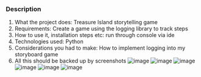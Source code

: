 ### Description
1. What the project does: Treasure Island storytelling game
2. Requirements: Create a game using the logging library to track steps
3. How to use it, installation steps etc: run through console via ide
4. Technologies used: Python
5. Considerations you had to make: How to implement logging into my storyboard game
6. All this should be backed up by screenshots
  ![image](https://user-images.githubusercontent.com/25696415/211115262-41d32efa-050d-47fa-8082-bce07fe1fd59.png)
  ![image](https://user-images.githubusercontent.com/25696415/211115271-9ca59da1-017d-41f5-b683-29b2d20c851d.png)
  ![image](https://user-images.githubusercontent.com/25696415/211115276-d078c045-352f-4334-8c08-53c28cb483eb.png)
  ![image](https://user-images.githubusercontent.com/25696415/211115286-7c9e68a0-5bd5-42ba-8d19-1140f002eb22.png)
  ![image](https://user-images.githubusercontent.com/25696415/211115292-b3abf027-989e-4970-83cc-a2c066e04802.png)
  ![image](https://user-images.githubusercontent.com/25696415/211674731-b662dc37-6841-422d-ada7-e9b4a72a25c3.png)
